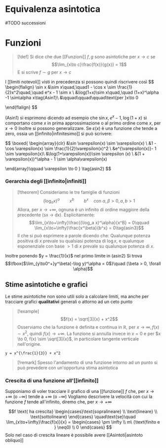 # Equivalenza asintotica
#TODO successioni

# Funzioni
>[!def]
>Si dice che due [[Funzioni]] $f,g$ sono asintotiche per $x\to c$ se
>$$\lim_{x\to c}\frac{f(x)}{g(x)} = 1$$
>E si scrive $f\sim g$ per $x \to c$

I [[limiti notevoli]] visti in precedenza si possono quindi riscrivere così
$$
\begin{flalign}
\sin x &\sim x\quad,\quad1 - \cos x \sim \frac{1}{2}x^2\quad,\quad e^x - 1 \sim x \\
&\log(1+x)\sim x\quad,\quad (1+x)^\alpha -1 \sim\alpha x\tag{Asin1}\\
&\qquad\qquad\qquad\text{per }x\to 0

\end{flalign}
$$

$(\text{Asin1})$ si esprimono dicendo ad esempio che $\sin x, e^x-1, \log(1+x)$ si comportano come $x$ in prima approssimazione o al primo ordine come $x$, per $x\to0$
Inoltre si possono generalizzare. Se $\varepsilon(x)$ è una funzione che tende a zero, ossia un [[infinito|infinitesimo]] si può scrivere:

$$
\boxed{
\begin{array}{clr}
&\sin \varepsilon(x) \sim \varepsilon(x) \\
&1 -\cos \varepsilon(x) \sim \frac{1}{2}\varepsilon(x)^2 \\
&e^{\varepsilon(x)}- 1 \sim \varepsilon(x)\\
&\log(1+\varepsilon(x))\sim \varepsilon (x) \\
&(1 + \varepsilon(x))^\alpha - 1 \sim \alpha\varepsilon(x)


\end{array}\qquad \varepsilon \to 0
} \tag{asin2}
$$

### Gerarchia degli [[infinito|infiniti]]
>[!theorem]
>Consideriamo le tre famiglie di funzioni
>$$(\log_a x)^\alpha\qquad x^b\qquad b^x\quad\text{con } \alpha,\beta > 0, a,b>1  $$
>Allora, per $x \to +\infty$, ognuna è un infinito di ordine maggiore della precedente (sx $\to$ dx). Esplicitamente:
>$$\lim_{x\to+\infty}\frac{(\log_a x)^\alpha}{x^B} = 0\qquad \lim_{x\to+\infty}\frac{x^\beta}{b^x} = 0\tag{asin3}$$
>Il che si può esprimere a parole dicendo che:
>Qualunque potenza positiva di $x$ prevale su qualsiasi potenza di $\log x$, e qualunque esponenziale con base $> 1$ di $x$ prevale su qualunque potenza di $x$.
>

Inoltre ponendo $y = \frac{1}{x}$ nel primo limite in $(\text{asin2})$ Si trova
$$\fbox{$\lim_{y\to0^+}y^\beta(-\log y)^\alpha = 0$}\quad (\beta > 0, \forall \alpha)$$

## Stime asintotiche e grafici
Le stime asintotiche non sono utili solo a calcolare limiti, ma anche per tracciare grafici **qualitativi** generali o attorno ad un ceto punto

>[!example]
>$$f(x) = \sqrt[3]{x} + x^2$$
>Osserviamo che la funzione è definita e continua in $\mathbb R$, per $x \to \infty, f(x) \sim x^2$, quindi $f(x) \to +\infty$. La funzione si annulla invece in $x = 0$ e per $x \to 0, f(x) \sim \sqrt[3]{x}$, in particolare tangente verticale nell'origine.

```desmos-graph
y = x^{\frac{1}{3}} + x^2

```

>[!remark]
>Spesso l'andamento di una funzione intorno ad un punto si può prevedere con un'opportuna stima asintotica

### Crescita di una funzione all'[[infinito]]
Supponiamo di voler tracciare il grafico di una [[funzione]] $f$ che, per $x\to+\infty$ (o $-\infty$) tende a $+\infty$ (o $-\infty$)
Vogliamo descrivere la velocità con cui la funzione $f$ tende all'infinito, diremo che, per $x \to +\infty$

$$f \text{ ha crescita} \begin{cases}\text{sopralineare} \\
\text{lineare} \\
\text{sottolineare}
\end{cases}
\quad\text{se}\quad \lim_{x\to+\infty}\frac{f(x)}{x} =
\begin{cases}
\pm \infty \\
m\ (\text{finito e } \neq0) \\
0
\end{cases}
$$
Solo nel caso di crescita lineare è possibile avere [[Asintoti|asintoto obliquo]]


